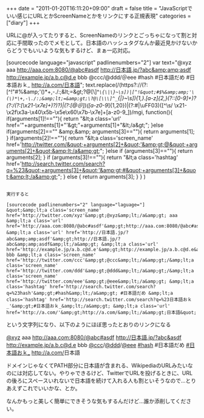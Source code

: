 +++
date = "2011-01-20T16:11:20+09:00"
draft = false
title = "JavaScriptでいい感じにURLとかScreenNameとかをリンクにする正規表現"
categories = ["diary"]
+++

URLに@が入ってたりすると、ScreenNameのリンクとごっちゃになって割と対応に手間取ったのでメモとして。日本語のハッシュタグなんか最近見かけないからどうでもいいような気もするけど、まぁ一応対応。

[sourcecode language="javascript" padlinenumbers="2"]
var text=&quot;@xyz aaa http://aaa.com:8080/@abc#asdf http://日本語.jp/?abc&amp;amp;asdf http://example.jp/a.b.c@d.e bbb @ccc/@ddd/＠eee #hash #日本語だめ #日本語おｋ_ http://a.com/日本語&quot;;
text.replace(/(https?:\/\/(?:[^!&quot;#$%&amp;amp;'\(\)*\+,-\./:;&amp;lt;=&amp;gt;\?@\[\\\]^_`\{\|\}~\s][\.-](?=[^!&quot;#$%&amp;amp;'\(\)*\+,-\./:;&amp;lt;=&amp;gt;\?@\[\\\]^_`\{\|\}~\s])|[^!&quot;#$%&amp;amp;'\(\)*\+,-\./:;&amp;lt;=&amp;gt;\?@\[\\\]^_`\{\|\}~\s]){1,}\.[a-z]{2,}(?::[0-9]+)?(?:\/(?:[\x21-\x7e]+)?)?)|(?:[@＠])([a-z0-9_]{1,20})|(?:#|\uFF03)([^\s\/ \x21-\x2f\x3a-\x40\x5b-\x5e\x60\x7b-\x7e]+[a-z0-9_])/mgi, function(){
 if(arguments[1]!==&quot;&quot;){
  return &quot;&amp;lt;a class='url' href='&quot;+arguments[1]+&quot;'&amp;gt;&quot;+arguments[1]+&quot;&amp;lt;/a&amp;gt;&quot;;
 }else if(arguments[2]==&quot;&quot; &amp;amp;&amp;amp; arguments[3]==&quot;&quot;){
  return arguments[1];
 }
 if(arguments[2]!==&quot;&quot;){
  return &quot;&amp;lt;a class='screen_name' href='http://twitter.com/&quot;+arguments[2]+&quot;'&amp;gt;@&quot;+arguments[2]+&quot;&amp;lt;/a&amp;gt;&quot;;
 }else if (arguments[3]==&quot;&quot;){
  return arguments[2];
 }
 if (arguments[3]!==&quot;&quot;){
  return &quot;&amp;lt;a class='hashtag' href='http://search.twitter.com/search?q=%23&quot;+arguments[3]+&quot;'&amp;gt;#&quot;+arguments[3]+&quot;&amp;lt;/a&amp;gt;&quot;;
 } else {
  return arguments[3];
 }
}
)
```

実行すると

[sourcecode padlinenumbers="2" language="laguage="]
&quot;&amp;lt;a class='screen_name' href='http://twitter.com/xyz'&amp;gt;@xyz&amp;lt;/a&amp;gt; aaa &amp;lt;a class='url' href='http://aaa.com:8080/@abc#asdf'&amp;gt;http://aaa.com:8080/@abc#asdf&amp;lt;/a&amp;gt; &amp;lt;a class='url' href='http://日本語.jp/?abc&amp;amp;asdf'&amp;gt;http://日本語.jp/?abc&amp;amp;asdf&amp;lt;/a&amp;gt; &amp;lt;a class='url' href='http://example.jp/a.b.c@d.e'&amp;gt;http://example.jp/a.b.c@d.e&amp;lt;/a&amp;gt; bbb &amp;lt;a class='screen_name' href='http://twitter.com/ccc'&amp;gt;@ccc&amp;lt;/a&amp;gt;/&amp;lt;a class='screen_name' href='http://twitter.com/ddd'&amp;gt;@ddd&amp;lt;/a&amp;gt;/&amp;lt;a class='screen_name' href='http://twitter.com/eee'&amp;gt;@eee&amp;lt;/a&amp;gt; &amp;lt;a class='hashtag' href='http://search.twitter.com/search?q=%23hash'&amp;gt;#hash&amp;lt;/a&amp;gt; #日本語だめ &amp;lt;a class='hashtag' href='http://search.twitter.com/search?q=%23日本語おｋ_'&amp;gt;#日本語おｋ_&amp;lt;/a&amp;gt; &amp;lt;a class='url' href='http://a.com/'&amp;gt;http://a.com/&amp;lt;/a&amp;gt;日本語&quot;
```

という文字列になり、以下のようにほぼ思ったとおりのリンクになる

<a class='screen_name' href='http://twitter.com/xyz'>@xyz</a> aaa <a class='url' href='http://aaa.com:8080/@abc#asdf'>http://aaa.com:8080/@abc#asdf</a> <a class='url' href='http://日本語.jp/?abc&asdf'>http://日本語.jp/?abc&asdf</a> <a class='url' href='http://example.jp/a.b.c@d.e'>http://example.jp/a.b.c@d.e</a> bbb <a class='screen_name' href='http://twitter.com/ccc'>@ccc</a>/<a class='screen_name' href='http://twitter.com/ddd'>@ddd</a>/<a class='screen_name' href='http://twitter.com/eee'>@eee</a> <a class='hashtag' href='http://search.twitter.com/search?q=%23hash'>#hash</a> #日本語だめ <a class='hashtag' href='http://search.twitter.com/search?q=%23日本語おｋ_'>#日本語おｋ_</a> <a class='url' href='http://a.com/'>http://a.com/</a>日本語

ドメインじゃなくてPATH部分に日本語が含まれる、WikipediaのURLみたいなのには対応してない。やりゃできるけど、TwitterでURLを投げるときに、URLの後ろにスペースいれないで日本語を続けて入れる人も割といそうなので…とりあえずこれでいいかな、とか。

なんかもっと美しく簡単にできそうな気もするんだけど…誰か添削してください。
